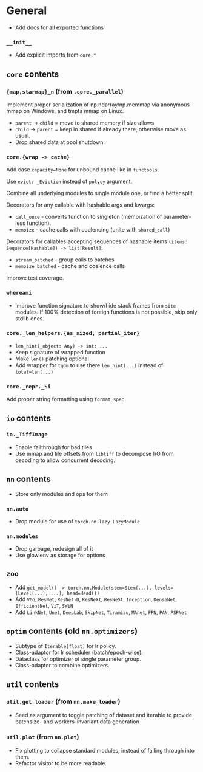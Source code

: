 # General

- Add docs for all exported functions

### `__init__`

- Add explicit imports from `core.*`

## `core` contents

### `{map,starmap}_n` (from `.core._parallel`)

Implement proper serialization of np.ndarray/np.memmap via anonymous mmap on Windows, and tmpfs mmap on Linux.

- `parent` -> `child` = move to shared memory if size allows
- `child` -> `parent` = keep in shared if already there, otherwise move as usual.
- Drop shared data at pool shutdown.

### `core.{wrap -> cache}`

Add case `capacity=None` for unbound cache like in `functools`.

Use `evict: _Eviction` instead of `polycy` argument.

Combine all underlying modules to single module one, or find a better split.

Decorators for any callable with hashable args and kwargs:

- `call_once` - converts function to singleton (memoization of parameter-less function).
- `memoize` - cache calls with coalencing (unite with `shared_call`)

Decorators for callables accepting sequences of hashable items `(items: Sequence[Hashable]) -> list[Result]`:

- `stream_batched` - group calls to batches
- `memoize_batched` - cache and coalence calls

Improve test coverage.

### `whereami`

- Improve function signature to show/hide stack frames from `site` modules.
  If 100% detection of foreign functions is not possible, skip only stdlib ones.

### `core._len_helpers.{as_sized, partial_iter}`

- `len_hint(_object: Any) -> int: ...`
- Keep signature of wrapped function
- Make `len()` patching optional
- Add wrapper for `tqdm` to use there `len_hint(...)` instead of `total=len(...)`

### `core._repr._Si`

Add proper string formatting using `format_spec`

## `io` contents

### `io._TiffImage`

- Enable fallthrough for bad tiles
- Use mmap and tile offsets from `libtiff` to decompose I/O from decoding to allow concurrent decoding.

## `nn` contents

- Store only modules and ops for them

### `nn.auto`

- Drop module for use of `torch.nn.lazy.LazyModule`

### `nn.modules`

- Drop garbage, redesign all of it
- Use glow.env as storage for options

## `zoo`

- Add `get_model() -> torch.nn.Module(stem=Stem(...), levels=[Level(...), ...], head=Head())`
- Add `VGG`, `ResNet`, `ResNet-D`, `ResNeXt`, `ResNeSt`, `Inception`, `DenseNet`, `EfficientNet`, `ViT`, `SWiN`
- Add `LinkNet`, `Unet`, `DeepLab`, `SkipNet`, `Tiramisu`, `MAnet`, `FPN`, `PAN`, `PSPNet`

## `optim` contents (old `nn.optimizers`)

- Subtype of `Iterable[float]` for lr policy.
- Class-adaptor for lr scheduler (batch/epoch-wise).
- Dataclass for optimizer of single parameter group.
- Class-adaptor to combine optimizers.

## `util` contents

### `util.get_loader` (from `nn.make_loader`)

- Seed as argument to toggle patching of dataset and iterable to provide batchsize- and workers-invariant data generation

### `util.plot` (from `nn.plot`)

- Fix plotting to collapse standard modules, instead of falling through into them.
- Refactor visitor to be more readable.
